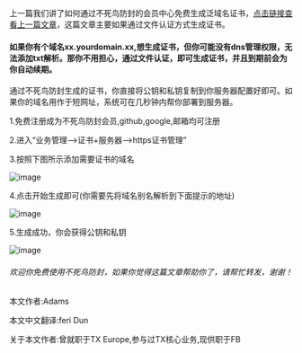 上一篇我们讲了如何通过不死鸟防封的会员中心免费生成泛域名证书，[点击链接查看上一篇文章](https://github.com/wechaturl/fangfeng-guide-articles/blob/master/ssl_manage_add_star_domain.mdcom/)，这篇文章主要如果通过文件认证方式生成证书。

#### 如果你有个域名xx.yourdomain.xx,想生成证书，但你可能没有dns管理权限，无法添加txt解析。那你不用担心，通过文件认证，即可生成证书，并且到期前会为你自动续期。

通过不死鸟防封生成的证书，你直接将公钥和私钥复制到你服务器配置好即可。如果你的域名用作于短网址，系统可在几秒钟内帮你部署到服务器。

1.免费注册成为不死鸟防封会员,github,google,邮箱均可注册

2.进入“业务管理-->证书+服务器-->https证书管理”

3.按照下图所示添加需要证书的域名

![image](https://static.cloudcdn.xyz/static/fangfeng-guide-articles/material/ssl_server/ssl_manage_add_file_domain.png)

4.点击开始生成即可(你需要先将域名别名解析到下面提示的地址)

![image](https://static.cloudcdn.xyz/static/fangfeng-guide-articles/material/ssl_server/ssl_manage_added_file_domain.png)

5.生成成功，你会获得公钥和私钥

![image](https://static.cloudcdn.xyz/static/fangfeng-guide-articles/material/ssl_server/ssl_manage_list.png)

######  欢迎你免费使用不死鸟防封，如果你觉得这篇文章帮助你了，请帮忙转发，谢谢！

本文作者:Adams

本文中文翻译:feri Dun

关于本文作者:曾就职于TX Europe,参与过TX核心业务,现供职于FB

